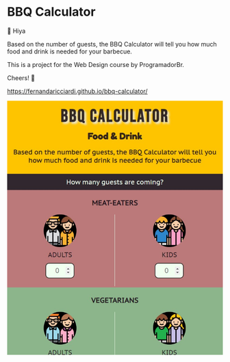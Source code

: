 # BBQ Calculator

:raising_hand: Hiya 

Based on the number of guests, the BBQ Calculator will tell you how much food and drink is needed for your barbecue.

This is a project for the Web Design course by ProgramadorBr.

Cheers! :wave:

https://fernandaricciardi.github.io/bbq-calculator/

![screenshot](/assets/Screenshot.jpg)

